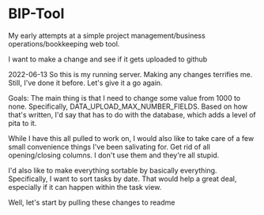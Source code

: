 # BIP-Tool
My early attempts at a simple project management/business operations/bookkeeping web tool.

I want to make a change and see if it gets uploaded to github 

2022-06-13
So this is my running server. Making any changes terrifies me. Still, I've done it before. Let's give it a go again. 

Goals: 
The main thing is that I need to change some value from 1000 to none. Specifically, DATA_UPLOAD_MAX_NUMBER_FIELDS.
Based on how that's written, I'd say that has to do with the database, which adds a level of pita to it. 

While I have this all pulled to work on, I would also like to take care of a few small convenience things I've been salivating for. Get rid of all opening/closing columns. I don't use them and they're all stupid. 

I'd also like to make everything sortable by basically everything. Specifically, I want to sort tasks by date. That would help a great deal, especially if it can happen within the task view. 

Well, let's start by pulling these changes to readme
